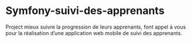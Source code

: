 # Symfony-suivi-des-apprenants

Project mieux suivre la progression de leurs apprenants, font appel à vous pour la réalisation d’une application web mobile de suivi des apprenants.

